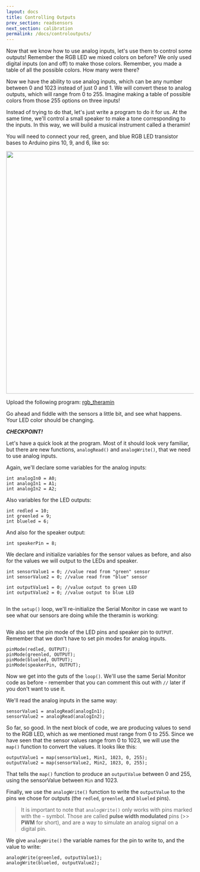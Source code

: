 ```yaml
---
layout: docs
title: Controlling Outputs
prev_section: readsensors
next_section: calibration
permalink: /docs/controloutputs/
---
```


Now that we know how to use analog inputs, let's use them to control some outputs! Remember the RGB LED we mixed colors on before? We only used digital inputs (on and off) to make those colors. Remember, you made a table of all the possible colors. How many were there?

Now we have the ability to use analog inputs, which can be any number between 0 and 1023 instead of just 0 and 1. We will convert these to analog outputs, which will range from 0 to 255. Imagine making a table of possible colors from those 255 options on three inputs!

Instead of trying to do that, let's just write a program to do it for us. At the same time, we'll control a small speaker to make a tone corresponding to the inputs. In this way, we will build a musical instrument called a theramin!

You will need to connect your red, green, and blue RGB LED transistor bases to Arduino pins 10, 9, and 6, like so:

<img src="{{ site.baseurl }}/img/b-rgb-led-connections.png" style="width: 650px"/>

Upload the following program: <a href="{{ site.baseurl }}/sketches/s3_rgb_theramin.txt">rgb_theramin</a> 

Go ahead and fiddle with the sensors a little bit, and see what happens. Your LED color should be changing.

**_CHECKPOINT!_**

Let's have a quick look at the program. Most of it should look very familiar, but there are new functions, ```analogRead()``` and ```analogWrite()```, that we need to use analog inputs.

Again, we'll declare some variables for the analog inputs:

```//Input IR sensors
int analogIn0 = A0;     
int analogIn1 = A1;
int analogIn2 = A2;
```

Also variables for the LED outputs:

```// Output pins to RGB LED
int redled = 10; 
int greenled = 9;
int blueled = 6;
```

And also for the speaker output:

```//Initialize speaker
int speakerPin = 8;
```

We declare and initialize variables for the sensor values as before, and also for the values we will output to the LEDs and speaker.

```int sensorValue0 = 0; //value read from "red" sensor
int sensorValue1 = 0; //value read from "green" sensor
int sensorValue2 = 0; //value read from "blue" sensor
```

```int outputValue0 = 0; //value output to red LED
int outputValue1 = 0; //value output to green LED 
int outputValue2 = 0; //value output to blue LED 
```

```int speakerValue = 0; //value output to speaker
```

In the ```setup()``` loop, we'll re-initialize the Serial Monitor in case we want to see what our sensors are doing while the theramin is working: 

```Serial.begin(9600);
```

We also set the pin mode of the LED pins and speaker pin to ```OUTPUT```. Remember that we don't have to set pin modes for analog inputs.

```// set the LED pins and speaker pin to outputs  
pinMode(redled, OUTPUT);
pinMode(greenled, OUTPUT);
pinMode(blueled, OUTPUT);
pinMode(speakerPin, OUTPUT);
```

Now we get into the guts of the ```loop()```. We'll use the same Serial Monitor code as before - remember that you can comment this out with ```//``` later if you don't want to use it. 

We'll read the analog inputs in the same way:

```sensorValue0 = analogRead(analogIn0);
sensorValue1 = analogRead(analogIn1);
sensorValue2 = analogRead(analogIn2);
```

So far, so good. In the next block of code, we are producing values to send to the RGB LED, which as we mentioned must range from 0 to 255. Since we have seen that the sensor values range from 0 to 1023, we will use the ```map()``` function to convert the values. It looks like this:

```outputValue0 = map(sensorValue0, Min0, 1023, 0, 255); 
outputValue1 = map(sensorValue1, Min1, 1023, 0, 255); 
outputValue2 = map(sensorValue2, Min2, 1023, 0, 255); 
```

That tells the ```map()``` function to produce an ```outputValue``` between 0 and 255, using the sensorValue between ```Min``` and 1023. 

Finally, we use the ```analogWrite()``` function to write the ```outputValue``` to the pins we chose for outputs (the ```redled```, ```greenled```, and ```blueled``` pins). 

> It is important to note that ```analogWrite()``` only works with pins marked with the ```~``` symbol. Those are called **pulse width modulated** pins (>> **PWM** for short), and are a way to simulate an analog signal on a digital pin.

We give ```analogWrite()``` the variable names for the pin to write to, and the value to write:

```analogWrite(redled, outputValue0);
analogWrite(greenled, outputValue1);
analogWrite(blueled, outputValue2);
```